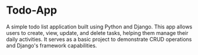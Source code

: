 # Todo-App

A simple todo list application built using Python and Django. This app allows users to create, view, update, and delete tasks, helping them manage their daily activities. It serves as a basic project to demonstrate CRUD operations and Django's framework capabilities.
